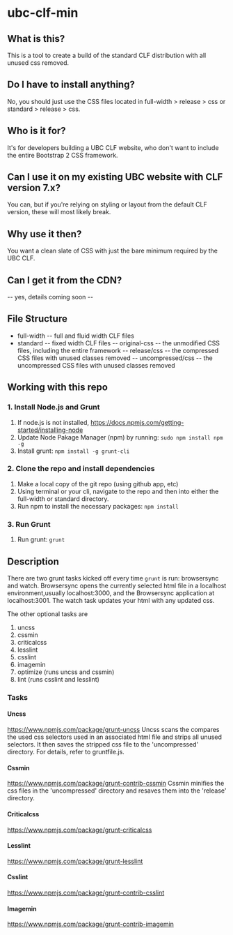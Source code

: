 # ubc-clf-min
## What is this?
This is a tool to create a build of the standard CLF distribution with all unused css removed. 

## Do I have to install anything?
No, you should just use the CSS files located in full-width > release > css or standard > release > css.

## Who is it for?
It's for developers building a UBC CLF website, who don't want to include the entire Bootstrap 2 CSS framework. 

## Can I use it on my existing UBC website with CLF version 7.x?
You can, but if you're relying on styling or layout from the default CLF version, these will most likely break.

## Why use it then?
You want a clean slate of CSS with just the bare minimum required by the UBC CLF.

## Can I get it from the CDN?
-- yes, details coming soon --

## File Structure

- full-width -- full and fluid width CLF files
- standard -- fixed width CLF files
-- original-css -- the unmodified CSS files, including the entire framework
-- release/css -- the compressed CSS files with unused classes removed
-- uncompressed/css -- the uncompressed CSS files with unused classes removed



## Working with this repo
### 1. Install Node.js and Grunt 
1. If node.js is not installed, https://docs.npmjs.com/getting-started/installing-node
2. Update Node Pakage Manager (npm) by running: 
    `sudo npm install npm -g`
3. Install grunt: 
    `npm install -g grunt-cli`

### 2. Clone the repo and install dependencies
1. Make a local copy of the git repo (using github app, etc)
2. Using terminal or your cli, navigate to the repo and then into either the full-width or standard directory. 
3. Run npm to install the necessary packages: 
    `npm install`

### 3. Run Grunt
1. Run grunt: 
    `grunt`

## Description
There are two grunt tasks kicked off every time `grunt` is run: browsersync and watch. Browsersync opens the currently selected html file in a localhost environment,usually localhost:3000, and the Browsersync application at localhost:3001. The watch task updates your html with any updated css.

The other optional tasks are
1. uncss
2. cssmin
3. criticalcss
4. lesslint
5. csslint
6. imagemin
7. optimize (runs uncss and cssmin)
8. lint (runs csslint and lesslint)

### Tasks
#### Uncss
https://www.npmjs.com/package/grunt-uncss
Uncss scans the compares the used css selectors used in an associated html file and strips all unused selectors. It then saves the stripped css file to the 'uncompressed' directory. For details, refer to gruntfile.js.

#### Cssmin
https://www.npmjs.com/package/grunt-contrib-cssmin
Cssmin minifies the css files in the 'uncompressed' directory and resaves them into the 'release' directory.

#### Criticalcss
https://www.npmjs.com/package/grunt-criticalcss

#### Lesslint
https://www.npmjs.com/package/grunt-lesslint

#### Csslint
https://www.npmjs.com/package/grunt-contrib-csslint

#### Imagemin
https://www.npmjs.com/package/grunt-contrib-imagemin
